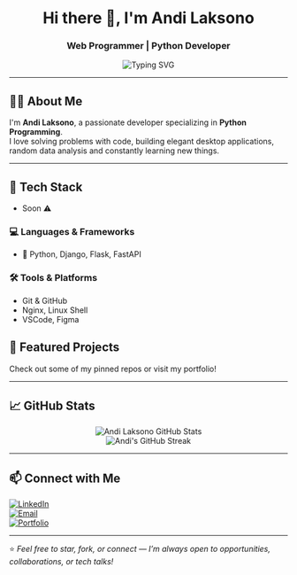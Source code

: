 <h1 align="center">Hi there 👋, I'm Andi Laksono</h1>
<h3 align="center">Web Programmer | Python Developer</h3>

<p align="center">
  <img src="https://readme-typing-svg.demolab.com?font=Fira+Code&size=22&pause=1000&color=0AFFC1&center=true&vCenter=true&width=435&lines=I+build+web+apps+with+Python+%26+JavaScript;Lifelong+learner+%7C+Clean+Code+Enthusiast;Open+for+collaboration+and+remote+work!" alt="Typing SVG" />
</p>

---

## 🧑‍💻 About Me

I'm **Andi Laksono**, a passionate developer specializing in **Python Programming**.  
I love solving problems with code, building elegant desktop applications, random data analysis and constantly learning new things.

---

## 🚀 Tech Stack
- Soon ⚠️

### 💻 Languages & Frameworks
- 🔹 Python, Django, Flask, FastAPI

### 🛠️ Tools & Platforms
- Git & GitHub
- Nginx, Linux Shell
- VSCode, Figma

## 🧩 Featured Projects
Check out some of my pinned repos or visit my portfolio!


---

## 📈 GitHub Stats

<p align="center">
  <img src="https://github-readme-stats.vercel.app/api?username=andilaksono&show_icons=true&theme=radical" alt="Andi Laksono GitHub Stats" />
  <br />
  <img src="https://github-readme-streak-stats.herokuapp.com/?user=andilaksono&theme=radical" alt="Andi's GitHub Streak" />
</p>

---

## 📫 Connect with Me

[![LinkedIn](https://img.shields.io/badge/-LinkedIn-0077B5?style=flat-square&logo=linkedin&logoColor=white)](https://linkedin.com/in/andilaksono)  
[![Email](https://img.shields.io/badge/-Email-blue?style=flat-square&logo=gmail&logoColor=white)](mailto:andilaksono@example.com)  
[![Portfolio](https://img.shields.io/badge/-Portfolio-121013?style=flat-square&logo=react&logoColor=61DAFB)](https://andilaksono.dev)

---

⭐️ *Feel free to star, fork, or connect — I’m always open to opportunities, collaborations, or tech talks!*
